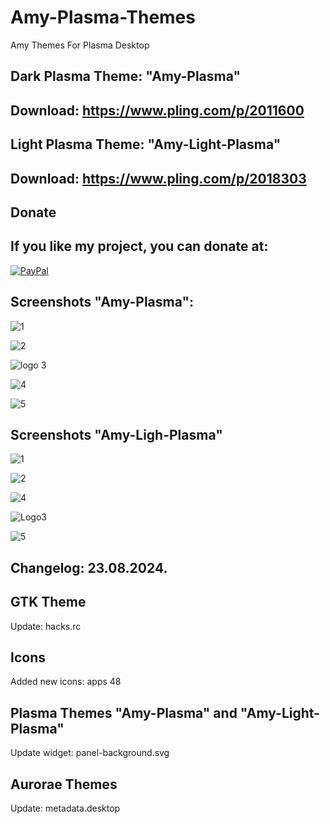 # Amy-Plasma-Themes
Amy Themes For Plasma Desktop

Dark Plasma Theme: "Amy-Plasma" 
------------------------------

Download: https://www.pling.com/p/2011600
-------------------------------------------

Light Plasma Theme: "Amy-Light-Plasma"
-------------------------------------------

Download: https://www.pling.com/p/2018303
------------------------------------------



<html>
  <head>
    <meta charset="utf-8" />
  </head>
  <body>
    <h2>Donate</h2>
    <h2>If you like my project, you can donate at:</h2>
    <a href="https://www.paypal.com/paypalme/VesnaLazic">
    <img src="PayPal.png" alt="PayPal" />
    </a>
  </body>
</html>



Screenshots "Amy-Plasma":
---------------------------------

![1](https://user-images.githubusercontent.com/45247573/229272533-088c36e7-195c-441f-803a-81fa21214b27.jpg)

![2](https://user-images.githubusercontent.com/45247573/229272545-a0a42f98-9bb5-45c7-83fc-67d28e30022c.jpg)

![logo 3](https://user-images.githubusercontent.com/45247573/229272552-83480444-bf91-4da9-b1fa-cb1cdd9cee9e.png)

![4](https://user-images.githubusercontent.com/45247573/229272570-018486ab-f425-45f3-8474-69eb2f01909e.png)

![5](https://user-images.githubusercontent.com/45247573/229272584-04108754-a59c-4041-9d7b-f33346786a47.png)


Screenshots "Amy-Ligh-Plasma"
-------------------------------

![1](https://user-images.githubusercontent.com/45247573/232206135-4660a176-6acc-4790-b394-94cdf888033a.png)

![2](https://user-images.githubusercontent.com/45247573/232206144-0f605efc-7526-444f-9d42-7782189e2c71.jpg)

![4](https://user-images.githubusercontent.com/45247573/232206158-e70a58f1-e6de-4d2c-9a00-5b40b625099d.png)

![Logo3](https://user-images.githubusercontent.com/45247573/232206165-5ab595dd-fbaa-46f5-90f6-c224e68cebc5.jpg)

![5](https://user-images.githubusercontent.com/45247573/232206178-b1ac88f4-ff1d-438d-b81c-bafe46a5e2eb.jpg)



Changelog: 23.08.2024.
----------------------

GTK Theme
----------

Update: hacks.rc

Icons
-----

Added new icons: apps 48

Plasma Themes "Amy-Plasma" and "Amy-Light-Plasma"
-------------------------------------------------

Update widget: panel-background.svg


Aurorae Themes
--------------

Update: metadata.desktop
